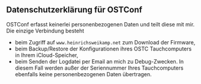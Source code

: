 ## Datenschutzerklärung für OSTConf

OSTConf erfasst keinerlei personenbezogenen Daten und teilt diese mit mir. Die einzige Verbindung besteht 
* beim Zugriff auf `www.heinrichsweikamp.net` zum Download der Firmware,
* beim Backup/Restore der Konfigurationen ihres OSTC Tauchcomputers in Ihrem iCloud-Speicher,
* beim Senden der Logdatei per Email an mich zu Debug-Zwecken. In diesem Fall werden außer der Seriennummer Ihres Tauchcomputers ebenfalls keine personenbezogenen Daten übertragen.
